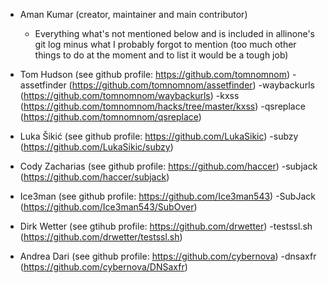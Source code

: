 
* Aman Kumar (creator, maintainer and main contributor)
  - Everything what's not mentioned below and is included in allinone's git log
    minus what I probably forgot to mention
  (too much other things to do at the moment and to list it would be a tough job)

* Tom Hudson (see github profile: https://github.com/tomnomnom)
  -assetfinder (https://github.com/tomnomnom/assetfinder)
  -waybackurls (https://github.com/tomnomnom/waybackurls)
  -kxss (https://github.com/tomnomnom/hacks/tree/master/kxss)
  -qsreplace (https://github.com/tomnomnom/qsreplace)

* Luka Šikić (see github profile: https://github.com/LukaSikic)
  -subzy (https://github.com/LukaSikic/subzy)

* Cody Zacharias (see github profile: https://github.com/haccer)
  -subjack (https://github.com/haccer/subjack)

* Ice3man (see github profile: https://github.com/Ice3man543)
  -SubJack (https://github.com/Ice3man543/SubOver)

* Dirk Wetter (see gtihub profile: https://github.com/drwetter)
  -testssl.sh (https://github.com/drwetter/testssl.sh)

* Andrea Dari (see github profile: https://github.com/cybernova)
  -dnsaxfr (https://github.com/cybernova/DNSaxfr)

